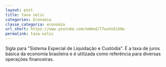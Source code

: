 ```yaml
---
layout: post
title: taxa selic
categories: Economia
classe_categoria: economia
url_short: https://www.youtube.com/embed/lTuuVsDiXUw
permalink: taxa-selic
---
```

Sigla para "Sistema Especial de Liquidação e Custódia". É a taxa de juros básica da economia brasileira e é utilizada como referência para diversas operações financeiras.
